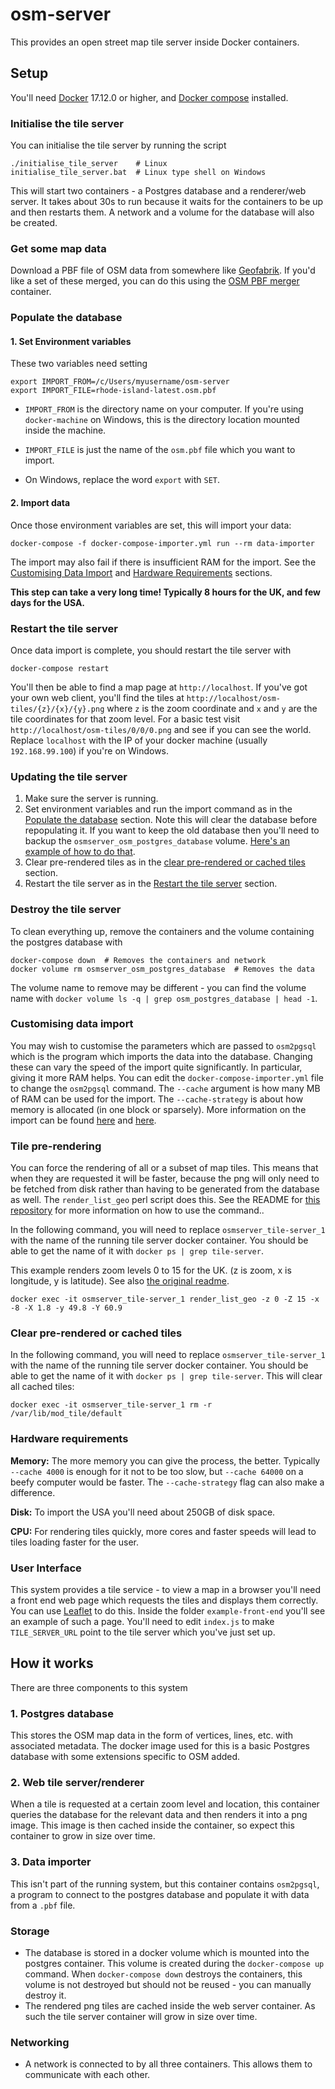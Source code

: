 # osm-server

This provides an open street map tile server inside Docker containers.

## Setup
You'll need [Docker](https://www.docker.com/) 17.12.0 or higher, and [Docker compose](https://docs.docker.com/compose/) installed.

### Initialise the tile server
You can initialise the tile server by running the script

```
./initialise_tile_server    # Linux
initialise_tile_server.bat  # Linux type shell on Windows
```

This will start two containers - a Postgres database and a renderer/web server. It takes about 30s to run because it waits for the containers to be up and then restarts them. A network and a volume for the database will also be created.

### Get some map data
Download a PBF file of OSM data from somewhere like [Geofabrik](http://download.geofabrik.de/).
If you'd like a set of these merged, you can do this using the [OSM PBF merger](https://github.com/bwindsor/osm-pbf-merger) container.

### Populate the database
#### 1. Set Environment variables
These two variables need setting
```
export IMPORT_FROM=/c/Users/myusername/osm-server
export IMPORT_FILE=rhode-island-latest.osm.pbf
```
* `IMPORT_FROM` is the directory name on your computer. If you're using `docker-machine` on Windows, this is the directory location mounted inside the machine.
* `IMPORT_FILE` is just the name of the `osm.pbf` file which you want to import.

* On Windows, replace the word `export` with `SET`.

#### 2. Import data
Once those environment variables are set, this will import your data:

`docker-compose -f docker-compose-importer.yml run --rm data-importer`

The import may also fail if there is insufficient RAM for the import. See the [Customising Data Import](#customising-data-import) and [Hardware Requirements](#hardware-requirements) sections.

**This step can take a very long time! Typically 8 hours for the UK, and few days for the USA.**

### Restart the tile server
Once data import is complete, you should restart the tile server with

```
docker-compose restart
```
You'll then be able to find a map page at `http://localhost`. If you've got your own web client, you'll find the tiles at `http://localhost/osm-tiles/{z}/{x}/{y}.png` where `z` is the zoom coordinate and `x` and `y` are the tile coordinates for that zoom level. For a basic test visit `http://localhost/osm-tiles/0/0/0.png` and see if you can see the world. Replace `localhost` with the IP of your docker machine (usually `192.168.99.100`) if you're on Windows.

### Updating the tile server
1. Make sure the server is running.
2. Set environment variables and run the import command as in the [Populate the database](#populate-the-database) section. Note this will clear the database before repopulating it. If you want to keep the old database then you'll need to backup the `osmserver_osm_postgres_database` volume. [Here's an example of how to do that](https://loomchild.net/2017/03/26/backup-restore-docker-named-volumes/).
3. Clear pre-rendered tiles as in the [clear pre-rendered or cached tiles](#clear-pre-rendered-or-cached-tiles) section.
4. Restart the tile server as in the [Restart the tile server](#restart-the-tile-server) section.

### Destroy the tile server
To clean everything up, remove the containers and the volume containing the postgres database with
```
docker-compose down  # Removes the containers and network
docker volume rm osmserver_osm_postgres_database  # Removes the data
```
The volume name to remove may be different - you can find the volume name with `docker volume ls -q | grep osm_postgres_database | head -1`.

### Customising data import
You may wish to customise the parameters which are passed to `osm2pgsql` which is the program which imports the data into the database. Changing these can vary the speed of the import quite significantly. In particular, giving it more RAM helps. You can edit the `docker-compose-importer.yml` file to change the `osm2pgsql` command. The `--cache` argument is how many MB of RAM can be used for the import. The `--cache-strategy` is about how memory is allocated (in one block or sparsely). More information on the import can be found [here](https://wiki.openstreetmap.org/wiki/Osm2pgsql#Optimization) and [here](http://www.volkerschatz.com/net/osm/osm2pgsql-usage.html).

### Tile pre-rendering
You can force the rendering of all or a subset of map tiles. This means that when they are requested it will be faster, because the png will only need to be fetched from disk rather than having to be generated from the database as well. The `render_list_geo` perl script does this. See the README for [this repository](https://github.com/alx77/render_list_geo.pl) for more information on how to use the command..

In the following command, you will need to replace `osmserver_tile-server_1` with the name of the running tile server docker container. You should be able to get the name of it with `docker ps | grep tile-server`.

This example renders zoom levels 0 to 15 for the UK. (z is zoom, x is longitude, y is latitude). See also [the original readme](https://github.com/alx77/render_list_geo.pl).

`docker exec -it osmserver_tile-server_1 render_list_geo -z 0 -Z 15 -x -8 -X 1.8 -y 49.8 -Y 60.9`

### Clear pre-rendered or cached tiles
In the following command, you will need to replace `osmserver_tile-server_1` with the name of the running tile server docker container. You should be able to get the name of it with `docker ps | grep tile-server`. This will clear all cached tiles:

`docker exec -it osmserver_tile-server_1 rm -r /var/lib/mod_tile/default`

### Hardware requirements
**Memory:** The more memory you can give the process, the better. Typically `--cache 4000` is enough for it not to be too slow, but `--cache 64000` on a beefy computer would be faster. The `--cache-strategy` flag can also make a difference.

**Disk:** To import the USA you'll need about 250GB of disk space.

**CPU:** For rendering tiles quickly, more cores and faster speeds will lead to tiles loading faster for the user.

### User Interface
This system provides a tile service - to view a map in a browser you'll need a front end web page which requests the tiles and displays them correctly. You can use [Leaflet](http://leafletjs.com/) to do this. Inside the folder `example-front-end` you'll see an example of such a page. You'll need to edit `index.js` to make `TILE_SERVER_URL` point to the tile server which you've just set up.

## How it works
There are three components to this system
### 1. Postgres database
This stores the OSM map data in the form of vertices, lines, etc. with associated metadata. The docker image used for this is a basic Postgres database with some extensions specific to OSM added.
### 2. Web tile server/renderer
When a tile is requested at a certain zoom level and location, this container queries the database for the relevant data and then renders it into a png image. This image is then cached inside the container, so expect this container to grow in size over time.
### 3. Data importer
This isn't part of the running system, but this container contains `osm2pgsql`, a program to connect to the postgres database and populate it with data from a `.pbf` file.

### Storage
* The database is stored in a docker volume which is mounted into the postgres container. This volume is created during the `docker-compose up` command. When `docker-compose down` destroys the containers, this volume is not destroyed but should not be reused - you can manually destroy it.
* The rendered png tiles are cached inside the web server container. As such the tile server container will grow in size over time.

### Networking
* A network is connected to by all three containers. This allows them to communicate with each other.
